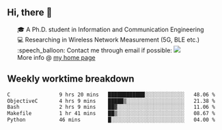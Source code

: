<h2 > Hi, there 👋 </h3>

<div >
 <ul>
 🎓 A Ph.D. student in Information and Communication Engineering <br>
 💻 Researching in Wireless Network Measurement (5G, BLE etc.)<br>
 :speech_balloon: Contact me through email if possible: <a href="mailto:ethanjia@sjtu.edu.cn"><img src="https://img.shields.io/badge/-ethanjia@sjtu.edu.cn-c14438?style=plastic&logo=Gmail&logoColor=white&link=mailto:mailto:ethanjia@sjtu.edu.cn"></a> <br>
  More info @ <a href="https://haifengjia.github.io">my home page</a>
 </ul>
</div>

<h2 >
Weekly worktime breakdown
</h1>


<!--START_SECTION:waka-->

```txt
C                9 hrs 20 mins   ████████████░░░░░░░░░░░░░   48.06 %
ObjectiveC       4 hrs 9 mins    █████▒░░░░░░░░░░░░░░░░░░░   21.38 %
Bash             2 hrs 9 mins    ██▓░░░░░░░░░░░░░░░░░░░░░░   11.06 %
Makefile         1 hr 41 mins    ██▒░░░░░░░░░░░░░░░░░░░░░░   08.67 %
Python           46 mins         █░░░░░░░░░░░░░░░░░░░░░░░░   04.00 %
```

<!--END_SECTION:waka-->


